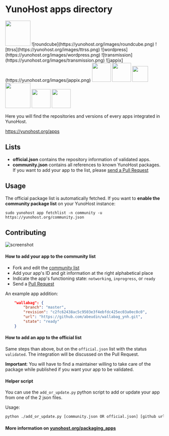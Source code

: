# YunoHost apps directory

<img src="https://yunohost.org/logo.png" width=80>
![roundcube](https://yunohost.org/images/roundcube.png)
![ttrss](https://yunohost.org/images/ttrss.png)
![wordpress](https://yunohost.org/images/wordpress.png)
![transmission](https://yunohost.org/images/transmission.png)
![jappix](https://yunohost.org/images/jappix.png)

<img src="https://yunohost.org/images/freshrss_logo.png" width=60>
<img src="https://yunohost.org/images/Icons_mumble.svg" width=60>
<img src="https://yunohost.org/images/Lutim_small.png" width=50>
<img src="https://yunohost.org/images/PluXml-logo_transparent.png" width=80>
<img src="https://yunohost.org/images/rainloop_logo.png" width=60>
<img src="https://yunohost.org/images/Etherpad.svg" width=60>

Here you will find the repositories and versions of every apps integrated in YunoHost.

https://yunohost.org/apps


## Lists

 - **official.json** contains the repository information of validated apps.
 - **community.json** contains all references to known YunoHost packages. If you want to add your app to the list, please [send a Pull Request](#contributing)


## Usage

The official package list is automatically fetched. If you want to **enable the community package list** on your YunoHost instance:
```
sudo yunohost app fetchlist -n community -u https://yunohost.org/community.json
```


## Contributing

![screenshot](https://raw.githubusercontent.com/YunoHost/apps/master/screenshot.jpg)

#### How to add your app to the community list

* Fork and edit the [community list](https://github.com/YunoHost/apps/tree/master/community.json)
* Add your app's ID and git information at the right alphabetical place
* Indicate the app's functioning state: `notworking`, `inprogress`, or `ready`
* Send a [Pull Request](https://github.com/YunoHost/apps/pulls/)

An example app addition:
```json
    "wallabag": {
        "branch": "master",
        "revision": "c2fc62438ac5c9503e3f4ebfdc425ec03a0ec0c0",
        "url": "https://github.com/abeudin/wallabag_ynh.git",
        "state": "ready"
    }
```

#### How to add an app to the official list

Same steps than above, but on the `official.json` list with the status `validated`.
The integration will be discussed on the Pull Request.

**Important**: You will have to find a maintainer willing to take care of the package while published if you want your app to be validated.

#### Helper script

You can use the <code>add_or_update.py</code> python script to add or update
your app from one of the 2 json files.

Usage:

```bash
python ./add_or_update.py [community.json OR official.json] [github url [github url [github url ...]]]
```

#### More information on [yunohost.org/packaging_apps](https://yunohost.org/packaging_apps)
